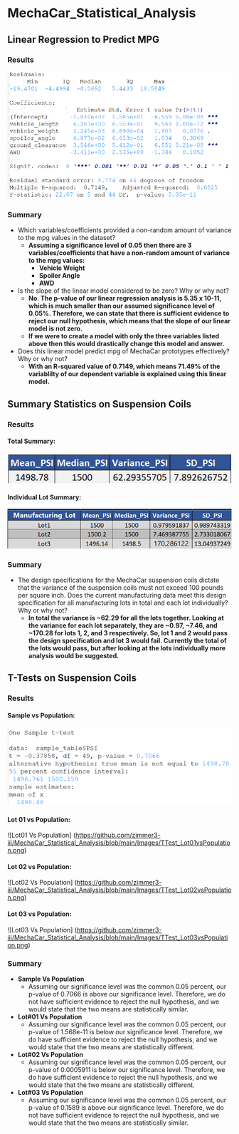 # MechaCar_Statistical_Analysis

## Linear Regression to Predict MPG
### Results
![Linear Model](https://github.com/zimmer3-iii/MechaCar_Statistical_Analysis/blob/main/Images/Summary_LM_MPG.png)

### Summary
- Which variables/coefficients provided a non-random amount of variance to the mpg values in the dataset?
	- **Assuming a significance level of 0.05 then there are 3 variables/coefficients that have a non-random amount of variance to the mpg values:**
		- **Vehicle Weight**
		- **Spoiler Angle**
		- **AWD**
- Is the slope of the linear model considered to be zero? Why or why not?
	- **No. The p-value of our linear regression analysis is 5.35 x 10-11, which is much smaller than our assumed significance level of 0.05%. Therefore, we can state that there is sufficient evidence to reject our null hypothesis, which means that the slope of our linear model is not zero.**
	- **If we were to create a model with only the three variables listed above then this would drastically change this model and answer.**
- Does this linear model predict mpg of MechaCar prototypes effectively? Why or why not?
	- **With an R-squared value of 0.7149, which means 71.49% of the variablilty of our dependent variable is explained using this linear model.**
	
## Summary Statistics on Suspension Coils
### Results
#### Total Summary:
![Total Summary](https://github.com/zimmer3-iii/MechaCar_Statistical_Analysis/blob/main/Images/Summary_Coil_Total.png)

#### Individual Lot Summary:
![Lot Summary](https://github.com/zimmer3-iii/MechaCar_Statistical_Analysis/blob/main/Images/Summary_Coil_Lot.png)
### Summary
- The design specifications for the MechaCar suspension coils dictate that the variance of the suspension coils must not exceed 100 pounds per square inch. Does the current manufacturing data meet this design specification for all manufacturing lots in total and each lot individually? Why or why not?
	- **In total the variance is ~62.29 for all the lots together. Looking at the variance for each lot separately, they are ~0.97, ~7.46, and ~170.28 for lots 1, 2, and 3 respectively. So, lot 1 and 2 would pass the design specification and lot 3 would fail. Currently the total of the lots would pass, but after looking at the lots individually more analysis would be suggested.**

## T-Tests on Suspension Coils
### Results
#### Sample vs Population:
![Sample Vs Population](https://github.com/zimmer3-iii/MechaCar_Statistical_Analysis/blob/main/Images/TTest_SampleVSPopulation.png)

#### Lot 01 vs Population:
![Lot01 Vs Population] (https://github.com/zimmer3-iii/MechaCar_Statistical_Analysis/blob/main/Images/TTest_Lot01vsPopulation.png)

#### Lot 02 vs Population:
![Lot02 Vs Population] (https://github.com/zimmer3-iii/MechaCar_Statistical_Analysis/blob/main/Images/TTest_Lot02vsPopulation.png)

#### Lot 03 vs Population:
![Lot03 Vs Population] (https://github.com/zimmer3-iii/MechaCar_Statistical_Analysis/blob/main/Images/TTest_Lot03vsPopulation.png)

### Summary
- **Sample Vs Population**
	- Assuming our significance level was the common 0.05 percent, our p-value of 0.7066 is above our significance level. Therefore, we do not have sufficient evidence to reject the null hypothesis, and we would state that the two means are statistically similar.
- **Lot#01 Vs Population**
	- Assuming our significance level was the common 0.05 percent, our p-value of 1.568e-11 is below our significance level. Therefore, we do have sufficient evidence to reject the null hypothesis, and we would state that the two means are statistically different.
- **Lot#02 Vs Population**
	- Assuming our significance level was the common 0.05 percent, our p-value of 0.0005911 is below our significance level. Therefore, we do have sufficient evidence to reject the null hypothesis, and we would state that the two means are statistically different.
- **Lot#03 Vs Population**
	- Assuming our significance level was the common 0.05 percent, our p-value of 0.1589 is above our significance level. Therefore, we do not have sufficient evidence to reject the null hypothesis, and we would state that the two means are statistically similar.
  
	 
	 